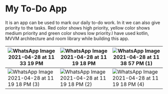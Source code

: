# My To-Do App

It is an app can be used to mark our daily to-do work. In it we can also give priority to the tasks. Red color shows high priority, yellow color shows medium priority and green color shows low priority.I have used kotlin, MVVM architecture and room library while building this app.


![WhatsApp Image 2021-04-28 at 11 33 19 PM](https://user-images.githubusercontent.com/56197993/116451552-43172980-a87a-11eb-80fa-50f0cef7bf0f.jpeg)|![WhatsApp Image 2021-04-28 at 11 19 18 PM](https://user-images.githubusercontent.com/56197993/116451311-ef0c4500-a879-11eb-86fa-d0ebb8bdd12c.jpeg)|![WhatsApp Image 2021-04-28 at 11 38 57 PM (1)](https://user-images.githubusercontent.com/56197993/116452266-2a5b4380-a87b-11eb-8e70-2dbe9f8f002a.jpeg)
------------ | ------------- | -------------
![WhatsApp Image 2021-04-28 at 11 19 18 PM (3)](https://user-images.githubusercontent.com/56197993/116451693-722d9b00-a87a-11eb-936c-0266ef26a87d.jpeg)|![WhatsApp Image 2021-04-28 at 11 19 18 PM (2)](https://user-images.githubusercontent.com/56197993/116451810-97220e00-a87a-11eb-82ba-c817a40b6458.jpeg) |![WhatsApp Image 2021-04-28 at 11 19 18 PM (4)](https://user-images.githubusercontent.com/56197993/116451855-a7d28400-a87a-11eb-97df-88f384806e49.jpeg)



